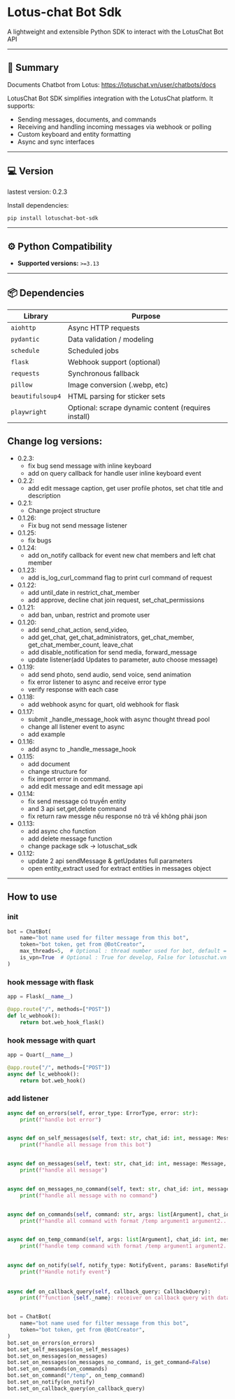# Lotus-chat Bot Sdk

A lightweight and extensible Python SDK to interact with the LotusChat Bot API

---

## 🚀 Summary

Documents Chatbot from Lotus: https://lotuschat.vn/user/chatbots/docs

LotusChat Bot SDK simplifies integration with the LotusChat platform. It supports:

- Sending messages, documents, and commands
- Receiving and handling incoming messages via webhook or polling
- Custom keyboard and entity formatting
- Async and sync interfaces

--- 

## 💻 Version

lastest version: 0.2.3

Install dependencies:

```bash
pip install lotuschat-bot-sdk
```

---

## ⚙️ Python Compatibility

- **Supported versions:** `>=3.13`

---

## 📦 Dependencies

| Library          | Purpose                                             |
|------------------|-----------------------------------------------------|
| `aiohttp`        | Async HTTP requests                                 |
| `pydantic`       | Data validation / modeling                          |
| `schedule`       | Scheduled jobs                                      |
| `flask`          | Webhook support (optional)                          |
| `requests`       | Synchronous fallback                                |
| `pillow`         | Image conversion (.webp, etc)                       |
| `beautifulsoup4` | HTML parsing for sticker sets                       |
| `playwright`     | Optional: scrape dynamic content (requires install) |

## Change log versions:
- 0.2.3:
  - fix bug send message with inline keyboard
  - add on query callback for handle user inline keyboard event
- 0.2.2:
  - add edit message caption, get user profile photos, set chat title and description
- 0.2.1:
  - Change project structure
- 0.1.26:
  - Fix bug not send message listener
- 0.1.25:
  - fix bugs
- 0.1.24:
  - add on_notify callback for event new chat members and left chat member
- 0.1.23:
  - add is_log_curl_command flag to print curl command of request
- 0.1.22:
  - add until_date in restrict_chat_member
  - add approve, decline chat join request, set_chat_permissions
- 0.1.21:
  - add ban, unban, restrict and promote user
- 0.1.20:
    - add send_chat_action, send_video,
    - add get_chat, get_chat_administrators, get_chat_member, get_chat_member_count, leave_chat
    - add disable_notification for send media, forward_message
    - update listener(add Updates to parameter, auto choose message)
- 0.1.19:
    - add send photo, send audio, send voice, send animation
    - fix error listener to async and receive error type
    - verify response with each case
- 0.1.18:
    - add webhook async for quart, old webhook for flask
- 0.1.17:
    - submit _handle_message_hook with async thought thread pool
    - change all listener event to async
    - add example
- 0.1.16:
    - add async to _handle_message_hook
- 0.1.15:
    - add document
    - change structure for
    - fix import error in command.
    - add edit message and edit message api
- 0.1.14:
    - fix send message có truyền entity
    - and 3 api set,get,delete command
    - fix return raw messge nếu response nó trả về không phải json
- 0.1.13:
    - add async cho function
    - add delete message function
    - change package sdk -> lotuschat_sdk
- 0.1.12:
    - update 2 api sendMessage & getUpdates full parameters
    - open entity_extract used for extract entities in messages object

---

## How to use

### init

```python
bot = ChatBot(
    name="bot name used for filter message from this bot",
    token="bot token, get from @BotCreator",
    max_threads=5,  # Optional : thread number used for bot, default = 5
    is_vpn=True  # Optional : True for develop, False for lotuschat.vn
)
```

### hook message with flask

```python
app = Flask(__name__)

@app.route("/", methods=["POST"])
def lc_webhook():
    return bot.web_hook_flask()
```

### hook message with quart

```python
app = Quart(__name__)

@app.route("/", methods=["POST"])
async def lc_webhook():
    return bot.web_hook()
```

### add listener

```python
async def on_errors(self, error_type: ErrorType, error: str):
    print(f"handle bot error")


async def on_self_messages(self, text: str, chat_id: int, message: Message, updates: Updates):
    print(f"handle all message from this bot")


async def on_messages(self, text: str, chat_id: int, message: Message, updates: Updates):
    print(f"handle all message")


async def on_messages_no_command(self, text: str, chat_id: int, message: Message, updates: Updates):
    print(f"handle all message with no command")


async def on_commands(self, command: str, args: list[Argument], chat_id: int, message: Message, updates: Updates):
    print(f"handle all command with format /temp argument1 argument2...")


async def on_temp_command(self, args: list[Argument], chat_id: int, message: Message, updates: Updates):
    print(f"handle temp command with format /temp argument1 argument2...")
    

async def on_notify(self, notify_type: NotifyEvent, params: BaseNotifyPayload, message: Message, updates: Updates):
    print(f"Handle notify event")
    
    
async def on_callback_query(self, callback_query: CallbackQuery):
    print(f"function {self._name}: receiver on callback query with data {callback_query.data}")


bot = ChatBot(
    name="bot name used for filter message from this bot",
    token="bot token, get from @BotCreator",
)
bot.set_on_errors(on_errors)
bot.set_self_messages(on_self_messages)
bot.set_on_messages(on_messages)
bot.set_on_messages(on_messages_no_command, is_get_command=False)
bot.set_on_commands(on_commands)
bot.set_on_command("/temp", on_temp_command)
bot.set_on_notify(on_notify)
bot.set_on_callback_query(on_callback_query)
```